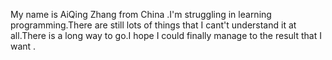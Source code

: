 My name is AiQing Zhang from China .I'm struggling in learning programming.There are still lots of things that I cant't understand it at all.There is a long way to go.I hope I could finally manage to the result that I want . 
<!---
zaqgithub/zaqgithub is a ✨ special ✨ repository because its `README.md` (this file) appears on your GitHub profile.
You can click the Preview link to take a look at your changes.
--->

